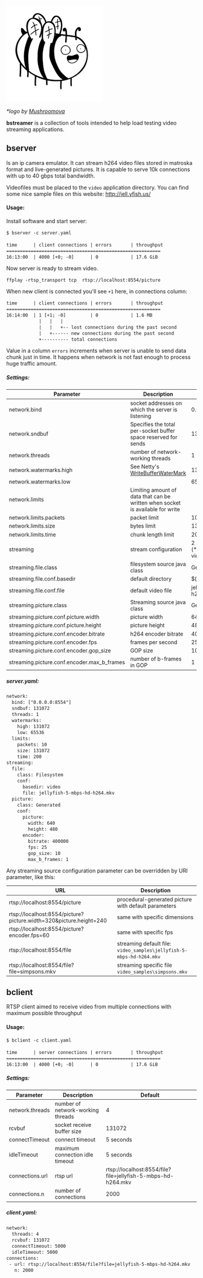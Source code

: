 
![bee](site/bee_256.png)
 
 *\*logo by [Mushroomova](https://www.instagram.com/mushroomova/)*

**bstreamer** is a collection of tools intended to help load testing video streaming applications.


## bserver
Is an ip camera emulator. It can stream h264 video files stored in matroska format and live-generated pictures. It is capable to serve 10k connections with up to 40 gbps total bandwidth.


Videofiles must be placed to the ```video``` application directory. You can find some nice sample files on this website: http://jell.yfish.us/ 

#### Usage:
Install software and start server:
```
$ bserver -c server.yaml

time      | client connections | errors       | throughput 
=========================================================
16:13:00  | 4000 [+0; -0]      | 0            | 17.6 GiB   
```

Now server is ready to stream video.  

```shell script
ffplay -rtsp_transport tcp  rtsp://localhost:8554/picture
```

When new client is connected you'll see ```+1``` here, in connections column:
```
time      | client connections | errors       | throughput 
=========================================================
16:14:00  | 1 [+1; -0]         | 0            | 1.6 MB
            |   |   |
            |   |   +-- lost connections during the past second
            |   +------ new connections during the past second            
            +---------- total connections   
```

Value in a column ```errors``` increments when server is unable to send data chunk just in time. It happens when network is not fast enough to process huge traffic amount.


##### Settings:
| Parameter | Description | Default |
| ---|----|----|
| network.bind | socket addresses on which the server is listening  | 0.0.0.0:8554 |
| network.sndbuf | Specifies the total per-socket buffer space reserved for sends | 131072 |
| network.threads | number of network-working threads | 1 |
| network.watermarks.high | See Netty's [WriteBufferWaterMark](https://netty.io/4.1/api/io/netty/channel/WriteBufferWaterMark.html) | 131072 |
| network.watermarks.low |   | 65536 |
| network.limits  | Limiting amount of data that can be written when socket is available for write|  |
| network.limits.packets | packet limit | 10 packets |
| network.limits.size | bytes limit | 131072 bytes|
| network.limits.time | chunk length limit | 200 ms |
| streaming | stream  configuration | 2 sources: from filesystem (*.mkv) and from generated video |
| streaming.file.class | filesystem source java class | Generated |
| streaming.file.conf.basedir | default directory | ${application.directory}\video |
| streaming.file.conf.file | default video file | jellyfish-5-mbps-hd-h264.mkv 
| streaming.picture.class | Streaming source java class | Generated |
| streaming.picture.conf.picture.width | picture width| 640 
| streaming.picture.conf.picture.height | picture height | 480
| streaming.picture.conf.encoder.bitrate | h264 encoder bitrate | 400000
| streaming.picture.conf.encoder.fps | frames per second | 25
| streaming.picture.conf.encoder.gop_size | GOP size | 10
| streaming.picture.conf.encoder.max_b_frames | number of b-frames in GOP | 1

##### server.yaml:

```
network:
  bind: ["0.0.0.0:8554"]
  sndbuf: 131072
  threads: 1
  watermarks:
    high: 131072
    low: 65536
  limits:
    packets: 10
    size: 131072
    time: 200
streaming:
  file:
    class: Filesystem
    conf:
      basedir: video
      file: jellyfish-5-mbps-hd-h264.mkv
  picture:
    class: Generated
    conf:
      picture:
        width: 640
        height: 480
      encoder:
        bitrate: 400000
        fps: 25
        gop_size: 10
        max_b_frames: 1
```

Any streaming source configuration parameter can be overridden by URI parameter, like this:

| URL                                                                | Description                                                      |
| -------------------------------------------------------------------|------------------------------------------------------------------|
| rtsp://localhost:8554/picture                                      | procedural-generated picture with default parameters              |
| rtsp://localhost:8554/picture?picture.width=320&picture.height=240 | same with specific dimensions                                     |
| rtsp://localhost:8554/picture?encoder.fps=60                       | same with specific fps                                                     |
| rtsp://localhost:8554/file                                         | streaming default file: ```video_samples\jellyfish-5-mbps-hd-h264.mkv```  |
| rtsp://localhost:8554/file?file=simpsons.mkv                       | streaming specific file ```video_samples\simpsons.mkv```                   |


## bclient
RTSP client aimed to receive video from multiple connections with maximum possible throughput

#### Usage:

```
$ bclient -c client.yaml

time      | server connections | errors       | throughput 
=========================================================
16:13:00  | 4000 [+0; -0]      | 0            | 17.6 GiB 
```

##### Settings:
| Parameter | Description | Default |
| ---|----|----|
| network.threads | number of network-working threads | 4 |
| rcvbuf | socket receive buffer size | 131072 |
| connectTimeout | connect timeout | 5 seconds |
| idleTimeout | maximum connection idle timeout | 5 seconds |
| connections.url | rtsp url | rtsp://localhost:8554/file?file=jellyfish-5-mbps-hd-h264.mkv |
| connections.n | number of connections | 2000 |

##### client.yaml:
```
network:
  threads: 4
  rcvbuf: 131072
  connectTimeout: 5000
  idleTimeout: 5000
connections:
 - url: rtsp://localhost:8554/file?file=jellyfish-5-mbps-hd-h264.mkv
   n: 2000
```